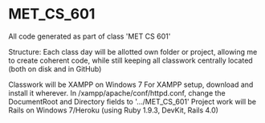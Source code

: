 MET_CS_601
==========

All code generated as part of class 'MET CS 601'

Structure:
	Each class day will be allotted own folder or project, allowing me to create coherent code,
	while still keeping all classwork centrally located (both on disk and in GitHub)
	
Classwork will be XAMPP on Windows 7
	For XAMPP setup, download and install it wherever.  In /xampp/apache/conf/httpd.conf, 
	change the DocumentRoot and Directory fields to '.../MET_CS_601' 
Project work will be Rails on Windows 7/Heroku (using Ruby 1.9.3, DevKit, Rails 4.0)
